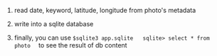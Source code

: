 
1. read date, keyword, latitude, longitude from photo's metadata

1. write into a sqlite database

1. finally, you can use
`
$sqlite3 app.sqlite  
sqlite> select * from photo  
`
to see the result of db content

